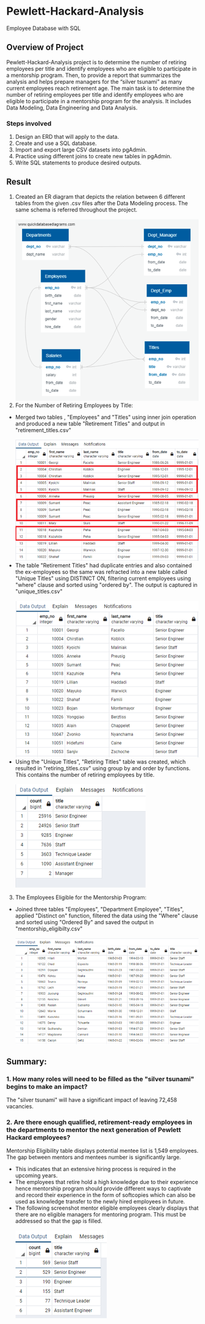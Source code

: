 # Pewlett-Hackard-Analysis
Employee Database with SQL

## Overview of Project
Pewlett-Hackard-Analysis project is to determine the number of retiring employees per title and identify employees who are eligible to participate in a mentorship program. Then, to provide a report that summarizes the analysis and helps prepare managers for the “silver tsunami” as many current employees reach retirement age. The main task is to determine the number of retiring employees per title and identify employees who are eligible to participate in a mentorship program for the analysis. It includes Data Modeling, Data Engineering and Data Analysis.

### Steps involved
1. Design an ERD that will apply to the data.
2. Create and use a SQL database.
3. Import and export large CSV datasets into pgAdmin.
4. Practice using different joins to create new tables in pgAdmin.
5. Write SQL statements to produce desired outputs.

## Result
1. Created an ER diagram that depicts the relation between 6 different tables from the given .csv files after the Data Modeling process. The same schema is referred throughout the project. <br> <br>
![EmployeeDB Schema](https://github.com/ashwinihegde28/Pewlett-Hackard-Analysis/blob/main/EmployeeDB.PNG)  <br>
3. For the Number of Retiring Employees by Title: 
 - Merged two tables , "Employees" and "Titles" using inner join operation and produced a new table "Retirement Titles" and output in "retirement_titles.csv" <br><br>
   ![Retirement and Titles](https://github.com/ashwinihegde28/Pewlett-Hackard-Analysis/blob/main/Data/Retirement%26Titles.PNG) <br>
 - The table "Retirement Titles" had duplicate entries and also contained the ex-employees so the same was refracted into a new table called "Unique Titles" using        DISTINCT ON, filtering current employees using "where" clause and sorted using "ordered by". The output is captured in "unique_titles.csv" <br><br>
   ![Unique Titles](https://github.com/ashwinihegde28/Pewlett-Hackard-Analysis/blob/main/Data/UniqueTitles.PNG) <br>
 - Using the "Unique Titles", "Retiring Titles" table was created, which resulted in "retiring_titles.csv" using group by and order by functions. This contains the        number of retiring employees by title. <br><br>
   ![Retiring Titles](https://github.com/ashwinihegde28/Pewlett-Hackard-Analysis/blob/main/Data/RetiringTitles.PNG) <br>
3. The Employees Eligible for the Mentorship Program: 
 - Joined three tables "Employees", "Department Employee", "Titles", applied "Distinct on" function, filtered the data using the "Where" clause and sorted using          "Ordered By" and saved the output in "mentorship_eligibilty.csv"  <br><br>
   ![Mentorship Eligibilty](https://github.com/ashwinihegde28/Pewlett-Hackard-Analysis/blob/main/Data/Mentorship%20Eligibilty.PNG) <br>
   
## Summary: 
### 1. How many roles will need to be filled as the "silver tsunami" begins to make an impact?
The "silver tsunami" will have a significant impact of leaving 72,458 vacancies. 

### 2. Are there enough qualified, retirement-ready employees in the departments to mentor the next generation of Pewlett Hackard employees?
Mentorship Eligibility table displays potential mentee list is 1,549 employees. The gap between mentors and mentees number is significantly large. 
- This indicates that an extensive hiring process is required in the upcoming years. 
- The employees that retire hold a high knowledge due to their experience hence mentorship program should provide different ways to captivate and record their           experience in the form of softcopies which can also be used as knowledge transfer to the newly hired employees in future.
- The following screenshot mentor eligible employees clearly displays that there are no eligible managers for mentoring program. This must be addressed so that the gap   is filled. <br><br>
   ![Mentee Count By Title](https://github.com/ashwinihegde28/Pewlett-Hackard-Analysis/blob/main/Data/MenteeCountByTitle.PNG) <br>
 









